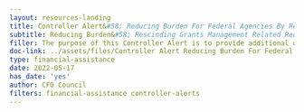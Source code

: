 ```yaml
---
layout: resources-landing
title: Controller Alert&#58; Reducing Burden For Federal Agencies By Rescinding Grants Management Related Requirements
subtitle: Reducing Burden&#58; Rescinding Grants Management Related Requirements 
filler: The purpose of this Controller Alert is to provide additional details and updates regarding the grants management related requirements that were rescinded in M-17-26. 
doc-link: ../assets/files/Controller Alert Reducing Burden For Federal Agencies By Rescinding Grants Management Related Requirements_2017.03.07.pdf
type: financial-assistance
date: 2022-05-17
has_date: 'yes'
author: CFO Council 
filters: financial-assistance controller-alerts
---
```

